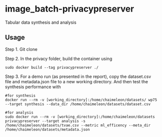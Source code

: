 # image_batch-privacypreserver
Tabular data synthesis and analysis

## Usage
Step 1. Git clone

Step 2. In the privacy folder, build the container using
```
sudo docker build --tag privacypreserver ./
```

Step 3. For a demo run (as presented in the report), copy the dataset.csv file and metadata.json file to a new working directory. And then test the synthesis performance with

```
#for synthesis
docker run --rm -v [working_directory]:/home/chaimeleon/datasets/ wp75 --target synthesis --data_dir /home/chaimeleon/datasets/dataset.csv

#for analysis
sudo docker run --rm -v [working_directory]:/home/chaimeleon/datasets privacypreserver --target analysis -s /home/chaimeleon/datasets/tvae.csv --metric ml_efficency --meta_dir /home/chaimeleon/datasets/metadata.json
```
